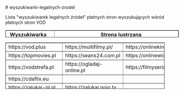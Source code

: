 <p># wyszukiwarki-legalnych-zrodel</p>
<p>Lista "wyszukiwarek legalnych źr&oacute;deł" płatnych stron wyszukujących wśr&oacute;d płatnych stron VOD</p>
<table style="border-collapse: collapse; height: 23px; width: 108.94%;" border="1">
<tbody>
<tr>
<td style="width: 21.1799%;"><strong>&nbsp;Wyszukiwarka</strong></td>
<td style="width: 62.6278%;"><strong>&nbsp;&nbsp;&nbsp;&nbsp;&nbsp;&nbsp;&nbsp;&nbsp;&nbsp;&nbsp;&nbsp;&nbsp;&nbsp;&nbsp;&nbsp;&nbsp;&nbsp;&nbsp;&nbsp;&nbsp;&nbsp;&nbsp;&nbsp;&nbsp;&nbsp;&nbsp;&nbsp;&nbsp;&nbsp;&nbsp;&nbsp; Strona lustrzana</strong></td>
</tr>
</tbody>
</table>
<table style="border-collapse: collapse; width: 100%; height: 147px;" border="1">
<tbody>
<tr style="height: 18px;">
<td style="width: 20%; height: 18px;">https://vod.plus</td>
<td style="width: 20%; height: 18px;">https://multifilmy.pl/</td>
<td style="width: 20%; height: 18px;">https://onlinekino.pl</td>
<td style="width: 20%; height: 18px;">https://ezalukaj.pl/</td>
</tr>
<tr style="height: 18px;">
<td style="width: 20%; height: 18px;">https://topmovies.pl</td>
<td style="width: 20%; height: 18px;">https://seans24.com.pl</td>
<td style="width: 20%; height: 18px;">https://onlinewideo.pl</td>
<td style="width: 20%; height: 18px;">&nbsp;</td>
</tr>
<tr style="height: 18px;">
<td style="width: 20%; height: 18px;">https://vodstrefa.pl</td>
<td style="width: 20%; height: 18px;">https://ogladaj-online.pl</td>
<td style="width: 20%; height: 18px;">https://filmyseriale.pl</td>
<td style="width: 20%; height: 18px;">&nbsp;</td>
</tr>
<tr style="height: 18px;">
<td style="width: 20%; height: 21px;">https://cdaflix.eu</td>
<td style="width: 20%; height: 21px;">&nbsp;</td>
<td style="width: 20%; height: 21px;">&nbsp;</td>
<td style="width: 20%; height: 21px;">&nbsp;</td>
</tr>
<tr style="height: 18px;">
<td style="width: 20%; height: 18px;">https://zalukaj-pl.pl</td>
<td style="width: 20%; height: 18px;">https://zalukaj.nojo.tv</td>
<td style="width: 20%; height: 18px;">&nbsp;</td>
<td style="width: 20%; height: 18px;">&nbsp;</td>
</tr>
<tr style="height: 18px;">
<td style="width: 20%; height: 18px;">https://filmy-seriale-tv.pl/</td>
<td style="width: 20%; height: 18px;">&nbsp;</td>
<td style="width: 20%; height: 18px;">&nbsp;</td>
<td style="width: 20%; height: 18px;">&nbsp;</td>
</tr>
<tr style="height: 18px;">
<td style="width: 20%; height: 18px;">https://i-cda.pl/</td>
<td style="width: 20%; height: 18px;">&nbsp;</td>
<td style="width: 20%; height: 18px;">&nbsp;</td>
<td style="width: 20%; height: 18px;">&nbsp;</td>
</tr>
<tr style="height: 18px;">
<td style="width: 20%; height: 18px;">https://kinomaniak.cc</td>
<td style="width: 20%; height: 18px;">https://seriale.best</td>
<td style="width: 20%; height: 18px;">&nbsp;</td>
<td style="width: 20%; height: 18px;">&nbsp;</td>
</tr>
</tbody>
</table>
